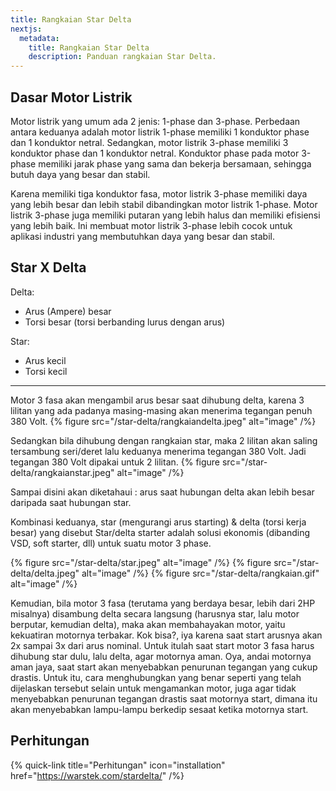 ```yaml
---
title: Rangkaian Star Delta
nextjs:
  metadata:
    title: Rangkaian Star Delta
    description: Panduan rangkaian Star Delta.
---
```


## Dasar Motor Listrik

Motor listrik yang umum ada 2 jenis: 1-phase dan 3-phase. Perbedaan antara keduanya adalah motor listrik 1-phase memiliki 1 konduktor phase dan 1 konduktor netral. Sedangkan, motor listrik 3-phase memiliki 3 konduktor phase dan 1 konduktor netral. Konduktor phase pada motor 3-phase memiliki jarak phase yang sama dan bekerja bersamaan, sehingga butuh daya yang besar dan stabil.

Karena memiliki tiga konduktor fasa, motor listrik 3-phase memiliki daya yang lebih besar dan lebih stabil dibandingkan motor listrik 1-phase. Motor listrik 3-phase juga memiliki putaran yang lebih halus dan memiliki efisiensi yang lebih baik. Ini membuat motor listrik 3-phase lebih cocok untuk aplikasi industri yang membutuhkan daya yang besar dan stabil.

## Star X Delta

Delta:

- Arus (Ampere) besar
- Torsi besar (torsi berbanding lurus dengan arus)

Star:

- Arus kecil
- Torsi kecil

---

Motor 3 fasa akan mengambil arus besar saat dihubung delta, karena 3 lilitan yang ada padanya masing-masing akan menerima tegangan penuh 380 Volt.
{% figure src="/star-delta/rangkaiandelta.jpeg" alt="image" /%}

Sedangkan bila dihubung dengan rangkaian star, maka 2 lilitan akan saling tersambung seri/deret lalu keduanya menerima tegangan 380 Volt. Jadi tegangan 380 Volt dipakai untuk 2 lilitan.
{% figure src="/star-delta/rangkaianstar.jpeg" alt="image" /%}

Sampai disini akan diketahaui : arus saat hubungan delta akan lebih besar daripada saat hubungan star.

Kombinasi keduanya, star (mengurangi arus starting) & delta (torsi kerja besar) yang disebut Star/delta starter adalah solusi ekonomis (dibanding VSD, soft starter, dll) untuk suatu motor 3 phase.

{% figure src="/star-delta/star.jpeg" alt="image" /%}
{% figure src="/star-delta/delta.jpeg" alt="image" /%}
{% figure src="/star-delta/rangkaian.gif" alt="image" /%}

Kemudian, bila motor 3 fasa (terutama yang berdaya besar, lebih dari 2HP misalnya) disambung delta secara langsung (harusnya star, lalu motor berputar, kemudian delta), maka akan membahayakan motor, yaitu kekuatiran motornya terbakar. Kok bisa?, iya karena saat start arusnya akan 2x sampai 3x dari arus nominal. Untuk itulah saat start motor 3 fasa harus dihubung star dulu, lalu delta, agar motornya aman. Oya, andai motornya aman jaya, saat start akan menyebabkan penurunan tegangan yang cukup drastis. Untuk itu, cara menghubungkan yang benar seperti yang telah dijelaskan tersebut selain untuk mengamankan motor, juga agar tidak menyebabkan penurunan tegangan drastis saat motornya start, dimana itu akan menyebabkan lampu-lampu berkedip sesaat ketika motornya start.

## Perhitungan

{% quick-link title="Perhitungan" icon="installation" href="https://warstek.com/stardelta/"  /%}
